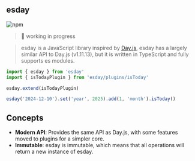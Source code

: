## esday

![npm](https://img.shields.io/npm/v/esday)

> 🚧 working in progress

> esday is a JavaScript library inspired by [Day.js](https://github.com/iamkun/dayjs), esday has a largely similar API to Day.js (v1.11.13), but it is written in TypeScript and fully supports es modules.

```javascript
import { esday } from 'esday'
import { isTodayPlugin } from 'esday/plugins/isToday'

esday.extend(isTodayPlugin)

esday('2024-12-10').set('year', 2025).add(1, 'month').isToday()
```

## Concepts

- **Modern API**: Provides the same API as Day.js, with some features moved to plugins for a simpler core.
- **Immutable**: esday is immutable, which means that all operations will return a new instance of esday.
